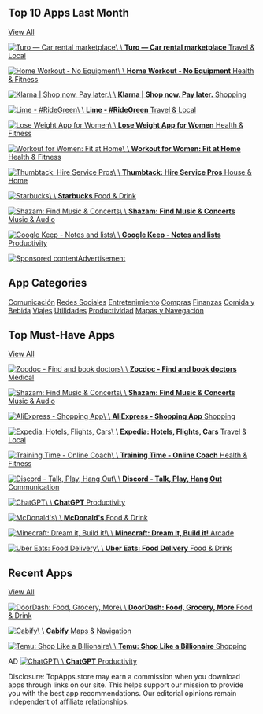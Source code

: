 ## Top 10 Apps Last Month

[View All](https://topapps.store/apps/all)

[![Turo — Car rental marketplace](https://play-lh.googleusercontent.com/bg1O4i_B6JvGl8bRAs0XIjiKkP1vShLrrXfWjg0aKqQk1uFvn_4iQS5V9_V05i3VEoA)\\
\\
**Turo — Car rental marketplace** Travel & Local](https://topapps.store/apps/turo-car-rental-marketplace)

[![Home Workout - No Equipment](https://play-lh.googleusercontent.com/yYnlRgvLIfMhAy_AoDKHpTPw7qxyMxmblNqbkeoRhj5D41g4dnujZSHkHslmNkbNQtA)\\
\\
**Home Workout - No Equipment** Health & Fitness](https://topapps.store/apps/home-workout-no-equipment)

[![Klarna | Shop now. Pay later.](https://play-lh.googleusercontent.com/lvxrgZv2g6IqgCAcxKgq3sYo5ixVX2SIZ6PzIiRv4gyT6w6qSniFS_vxjpREGDpl2iE)\\
\\
**Klarna \| Shop now. Pay later.** Shopping](https://topapps.store/apps/klarna-shop-now-pay-later)

[![Lime - #RideGreen](https://play-lh.googleusercontent.com/WYmPh0ATh5gFTLzgG-9sDxXhWqYI_jCMDJ9hfrjqEdlX3Nw0WVzfCvNVychSdtnlZQ)\\
\\
**Lime - \#RideGreen** Travel & Local](https://topapps.store/apps/lime-ridegreen)

[![Lose Weight App for Women](https://play-lh.googleusercontent.com/Li6_n0QmW5bsm0qzWik6OXbds5Wuwsgt7TLXnKm4iDFdfqBvInMk-oI5gfcMitaQRQ)\\
\\
**Lose Weight App for Women** Health & Fitness](https://topapps.store/apps/lose-weight-app-for-women)

[![Workout for Women: Fit at Home](https://play-lh.googleusercontent.com/WxjefjfoZ-s15M377gIZQ68a9rrj_5TLVr3QFRF7TbgruwZ9YcRYqCwqVqERbQ3Kcy8)\\
\\
**Workout for Women: Fit at Home** Health & Fitness](https://topapps.store/apps/workout-for-women-fit-at-home)

[![Thumbtack: Hire Service Pros](https://play-lh.googleusercontent.com/4R4doOvch4p10-OlLyd9CEYCBGmAitwsa_QgK_WBCqU1S8hMg5wtdE5phj3pU1DCV_4)\\
\\
**Thumbtack: Hire Service Pros** House & Home](https://topapps.store/apps/thumbtack-hire-service-pros)

[![Starbucks](https://play-lh.googleusercontent.com/qrmolFrTzWjD7o_vVZ8bcQj0WM8-AI4fhJzg-L3ecLCLUJc9vNWOQ1MmkKQA2RN69C0u)\\
\\
**Starbucks** Food & Drink](https://topapps.store/apps/starbucks)

[![Shazam: Find Music & Concerts](https://play-lh.googleusercontent.com/mwTU9-4NX-_QlATb6lILSinKI47wAtOM38GjPYRPQSsQOG2hVRY4h9OfEhDxpf8ADQ)\\
\\
**Shazam: Find Music & Concerts** Music & Audio](https://topapps.store/apps/shazam-find-music-concerts)

[![Google Keep - Notes and lists](https://play-lh.googleusercontent.com/9bJoeaPbGTB8Tz_h4N-p-6ReRd8vSS-frZb2tmJulaGIoTKElKj3zpmcFJvnS96ANZP5)\\
\\
**Google Keep - Notes and lists** Productivity](https://topapps.store/apps/google-keep-notes-and-lists)

[![Sponsored content](https://www.tqlkg.com/image-101417075-17024579)Advertisement](https://www.tkqlhce.com/click-101417075-17024579)

## App Categories

[Comunicación](https://topapps.store/categories/communication) [Redes Sociales](https://topapps.store/categories/social) [Entretenimiento](https://topapps.store/categories/entertainment) [Compras](https://topapps.store/categories/shopping) [Finanzas](https://topapps.store/categories/finance) [Comida y Bebida](https://topapps.store/categories/food) [Viajes](https://topapps.store/categories/travel) [Utilidades](https://topapps.store/categories/utilities) [Productividad](https://topapps.store/categories/productivity) [Mapas y Navegación](https://topapps.store/categories/maps-and-navigation)

## Top Must-Have Apps

[View All](https://topapps.store/apps/all)

[![Zocdoc - Find and book doctors](https://play-lh.googleusercontent.com/42anC5ob40AL7gQHRR7YDa0FhBOqqybtQ-HJEfRvTBbbS0Zy9Hd4RwqPNdZzy7s_CLU)\\
\\
**Zocdoc - Find and book doctors** Medical](https://topapps.store/apps/zocdoc-find-and-book-doctors)

[![Shazam: Find Music & Concerts](https://play-lh.googleusercontent.com/mwTU9-4NX-_QlATb6lILSinKI47wAtOM38GjPYRPQSsQOG2hVRY4h9OfEhDxpf8ADQ)\\
\\
**Shazam: Find Music & Concerts** Music & Audio](https://topapps.store/apps/shazam-find-music-concerts)

[![AliExpress - Shopping App](https://play-lh.googleusercontent.com/luLha_idSPcj2X1lF0GvIOuf4ODegCSuSDbPBSc2DXxrwaXCLRc5sWDZteSH0I44gmdG)\\
\\
**AliExpress - Shopping App** Shopping](https://topapps.store/apps/aliexpress-shopping-app)

[![Expedia: Hotels, Flights, Cars](https://play-lh.googleusercontent.com/2-LjM-R-c9ZvFbVH0EUEkn6KvFiUFTO2s8fLhMEbD8o3jDWK1GEDEugvMcirE-OTysM)\\
\\
**Expedia: Hotels, Flights, Cars** Travel & Local](https://topapps.store/apps/expedia-hotels-flights-cars)

[![Training Time - Online Coach](https://play-lh.googleusercontent.com/SQ2cZ91hiPGgeIQnDBiCtPtRvaZHpOpoMLdiisAMl7Ucu47OHbsg2TnIWZz4QbJA63A)\\
\\
**Training Time - Online Coach** Health & Fitness](https://topapps.store/apps/training-time-online-coach)

[![Discord - Talk, Play, Hang Out](https://play-lh.googleusercontent.com/0oO5sAneb9lJP6l8c6DH4aj6f85qNpplQVHmPmbbBxAukDnlO7DarDW0b-kEIHa8SQ)\\
\\
**Discord - Talk, Play, Hang Out** Communication](https://topapps.store/apps/discord-talk-play-hang-out)

[![ChatGPT](https://play-lh.googleusercontent.com/lmG9HlI0awHie0cyBieWXeNjpyXvHPwDBb8MNOVIyp0P8VEh95AiBHtUZSDVR3HLe3A)\\
\\
**ChatGPT** Productivity](https://topapps.store/apps/chatgpt)

[![McDonald's](https://play-lh.googleusercontent.com/hSRuCp9qVkxNYLYibPYyra4bQLYDyHg40TA1Cu6i9Z3HsWEgS1q076VfjacAdQquHw)\\
\\
**McDonald's** Food & Drink](https://topapps.store/apps/mcdonalds)

[![Minecraft: Dream it, Build it!](https://play-lh.googleusercontent.com/27O5tpaYE82W6m30rJ_MX3-UvshlDM6O8oXDxb6GseYW2T7P8UNT19727MGmz-0q3w)\\
\\
**Minecraft: Dream it, Build it!** Arcade](https://topapps.store/apps/minecraft-dream-it-build-it)

[![Uber Eats: Food Delivery](https://play-lh.googleusercontent.com/kDzXydb6ZT4LUj0RiU-GyptnVgCzzk9snN1FVxj2YfqFb4PpRdQRBKzdz4jzUOxAS9-d)\\
\\
**Uber Eats: Food Delivery** Food & Drink](https://topapps.store/apps/uber-eats-food-delivery)

## Recent Apps

[View All](https://topapps.store/apps/all)

[![DoorDash: Food, Grocery, More](https://play-lh.googleusercontent.com/aD_yV7NdU8txkDPV1NU557BjnvZf-D6Ip8Cn7xhdieHgMLGt1FTQXlBBgH1jTNhhnw1v)\\
\\
**DoorDash: Food, Grocery, More** Food & Drink](https://topapps.store/apps/doordash-food-grocery-more)

[![Cabify](https://play-lh.googleusercontent.com/cD-_QuzaXqANt_tmczxXccqUlHJ1fJnPA0KAwJLdq8F8rsonSB-c1HxuURtNFNIHQd0)\\
\\
**Cabify** Maps & Navigation](https://topapps.store/apps/cabify)

[![Temu: Shop Like a Billionaire](https://play-lh.googleusercontent.com/9v08ai07I8aoFLj5M-90nzWPpvyNzOVgA2ZWF9avdW7oS8L9YqF9trVI44SUn2qGTA0)\\
\\
**Temu: Shop Like a Billionaire** Shopping](https://topapps.store/apps/temu-shop-like-a-billionaire)

AD [![ChatGPT](https://play-lh.googleusercontent.com/lmG9HlI0awHie0cyBieWXeNjpyXvHPwDBb8MNOVIyp0P8VEh95AiBHtUZSDVR3HLe3A)\\
\\
**ChatGPT** Productivity](https://topapps.store/apps/chatgpt)

Disclosure: TopApps.store may earn a commission when you download apps through links on our site. This helps support our mission to provide you with the best app recommendations. Our editorial opinions remain independent of affiliate relationships.
